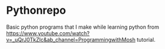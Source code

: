 # Pythonrepo
Basic python programs that I make while learning python from https://www.youtube.com/watch?v=_uQrJ0TkZlc&ab_channel=ProgrammingwithMosh tutorial.

